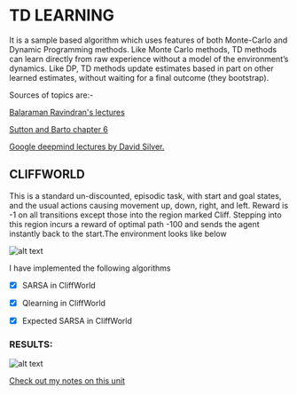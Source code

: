

# TD LEARNING

It is a sample based algorithm which uses features of both Monte-Carlo and Dynamic Programming methods. Like Monte Carlo methods, TD methods can learn directly from raw experience without a model of the environment’s dynamics. Like DP, TD methods update estimates based in part on other learned estimates, without waiting for a final outcome (they bootstrap).

Sources of topics are:-

[Balaraman Ravindran's lectures](https://nptel.ac.in/courses/106106143/) 

[Sutton and Barto chapter 6](https://web.stanford.edu/class/psych209/Readings/SuttonBartoIPRLBook2ndEd.pdf)

[Google deepmind lectures by David Silver.](https://www.youtube.com/watch?v=0g4j2k_Ggc4&list=PLqYmG7hTraZBiG_XpjnPrSNw-1XQaM_gB&index=5)

## CLIFFWORLD 
This is a standard un-discounted, episodic task, with start and goal states, and the usual actions causing movement up, down, right, and left. Reward is -1 on all transitions except those into the region marked Cliff. Stepping into this region incurs a reward of optimal path -100 and sends the agent instantly back to the start.The environment looks like below

![alt text](https://github.com/aadhithya14/RLResearch/blob/master/TDLearning/Results/CLIFF.png)


I have implemented the following algorithms

- [x] SARSA in CliffWorld
- [x] Qlearning in CliffWorld
- [x] Expected SARSA in CliffWorld


### RESULTS:

![alt text](https://github.com/aadhithya14/RLResearch/blob/master/TDLearning/Results/cliffworld.png)

[Check out my notes on this unit](https://hackmd.io/CWNwEj-IR7eq5Nh6vUSefQ?both)

